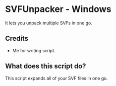 # SVFUnpacker - Windows
It lets you unpack multiple SVFs in one go.

## Credits
- Me for writing script.

## What does this script do?
This script expands all of your SVF files in one go.
